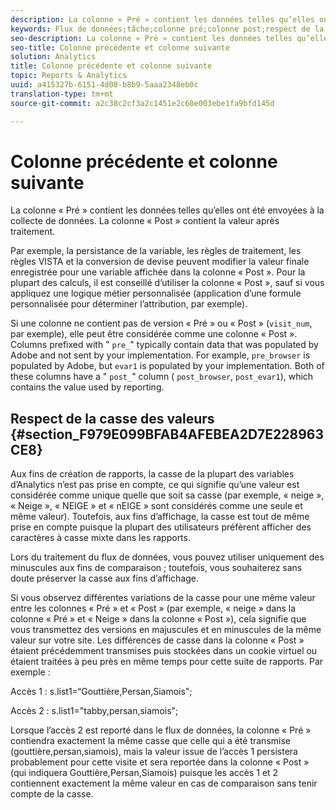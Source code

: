 ```yaml
---
description: La colonne « Pré » contient les données telles qu’elles ont été envoyées à la collecte de données. La colonne « Post » contient la valeur après traitement.
keywords: Flux de données;tâche;colonne pré;colonne post;respect de la casse
seo-description: La colonne « Pré » contient les données telles qu’elles ont été envoyées à la collecte de données. La colonne « Post » contient la valeur après traitement.
seo-title: Colonne précédente et colonne suivante
solution: Analytics
title: Colonne précédente et colonne suivante
topic: Reports & Analytics
uuid: a415327b-6151-4d08-b8b9-5aaa2348eb0c
translation-type: tm+mt
source-git-commit: a2c38c2cf3a2c1451e2c60e003ebe1fa9bfd145d

---
```



# Colonne précédente et colonne suivante

La colonne « Pré » contient les données telles qu’elles ont été envoyées à la collecte de données. La colonne « Post » contient la valeur après traitement.

Par exemple, la persistance de la variable, les règles de traitement, les règles VISTA et la conversion de devise peuvent modifier la valeur finale enregistrée pour une variable affichée dans la colonne « Post ». Pour la plupart des calculs, il est conseillé d’utiliser la colonne « Post », sauf si vous appliquez une logique métier personnalisée (application d’une formule personnalisée pour déterminer l’attribution, par exemple).

Si une colonne ne contient pas de version « Pré » ou « Post » (`visit_num`, par exemple), elle peut être considérée comme une colonne « Post ». Columns prefixed with " `pre_`" typically contain data that was populated by Adobe and not sent by your implementation. For example, `pre_browser` is populated by Adobe, but `evar1` is populated by your implementation. Both of these columns have a " `post_`" column ( `post_browser`, `post_evar1`), which contains the value used by reporting.

## Respect de la casse des valeurs {#section_F979E099BFAB4AFEBEA2D7E228963CE8}

Aux fins de création de rapports, la casse de la plupart des variables d’Analytics n’est pas prise en compte, ce qui signifie qu’une valeur est considérée comme unique quelle que soit sa casse (par exemple, « neige », « Neige », « NEIGE » et « nEIGE » sont considérés comme une seule et même valeur). Toutefois, aux fins d’affichage, la casse est tout de même prise en compte puisque la plupart des utilisateurs préfèrent afficher des caractères à casse mixte dans les rapports.

Lors du traitement du flux de données, vous pouvez utiliser uniquement des minuscules aux fins de comparaison ; toutefois, vous souhaiterez sans doute préserver la casse aux fins d’affichage.

Si vous observez différentes variations de la casse pour une même valeur entre les colonnes « Pré » et « Post » (par exemple, « neige » dans la colonne « Pré » et « Neige » dans la colonne « Post »), cela signifie que vous transmettez des versions en majuscules et en minuscules de la même valeur sur votre site. Les différences de casse dans la colonne « Post » étaient précédemment transmises puis stockées dans un cookie virtuel ou étaient traitées à peu près en même temps pour cette suite de rapports. Par exemple :

Accès 1 : s.list1=“Gouttière,Persan,Siamois";

Accès 2 : s.list1="tabby,persan,siamois";

Lorsque l’accès 2 est reporté dans le flux de données, la colonne « Pré » contiendra exactement la même casse que celle qui a été transmise (gouttière,persan,siamois), mais la valeur issue de l’accès 1 persistera probablement pour cette visite et sera reportée dans la colonne « Post » (qui indiquera Gouttière,Persan,Siamois) puisque les accès 1 et 2 contiennent exactement la même valeur en cas de comparaison sans tenir compte de la casse.
